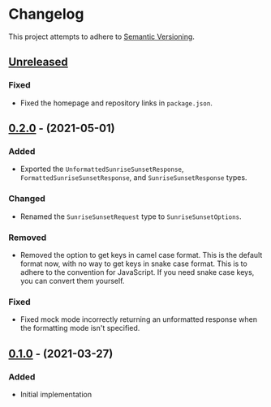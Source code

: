 # Changelog

This project attempts to adhere to [Semantic Versioning](http://semver.org).

## [Unreleased]

### Fixed

- Fixed the homepage and repository links in `package.json`.

## [0.2.0] - (2021-05-01)

### Added

- Exported the `UnformattedSunriseSunsetResponse`,
  `FormattedSunriseSunsetResponse`, and `SunriseSunsetResponse` types.

### Changed

- Renamed the `SunriseSunsetRequest` type to `SunriseSunsetOptions`.

### Removed

- Removed the option to get keys in camel case format. This is the default
  format now, with no way to get keys in snake case format. This is to adhere
  to the convention for JavaScript. If you need snake case keys, you can convert
  them yourself.

### Fixed

- Fixed mock mode incorrectly returning an unformatted response when the
  formatting mode isn't specified.

## [0.1.0] - (2021-03-27)

### Added

- Initial implementation

[unreleased]: https://github.com/dguo/sunrise-sunset-js/compare/v0.2.0...HEAD
[0.2.0]: https://github.com/dguo/sunrise-sunset-js/compare/v0.1.0...v0.2.0
[0.1.0]: https://github.com/dguo/sunrise-sunset-js/releases/tag/v0.1.0
